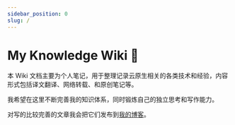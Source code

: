 ```yaml
---
sidebar_position: 0
slug: /
---
```

# My Knowledge Wiki 🌿

本 Wiki 文档主要为个人笔记，用于整理记录云原生相关的各类技术和经验，内容形式包括译文翻译、网络转载、和原创笔记等。

我希望在这里不断完善我的知识体系，同时锻炼自己的独立思考和写作能力。

对写的比较完善的文章我会把它们发布到[我的博客](/blog)。